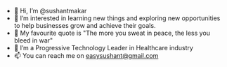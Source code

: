 - 👋 Hi, I’m @sushantmakar
- 👀 I’m interested in learning new things and exploring new opportunities to help businesses grow and achieve their goals.
- 🌱 My favourite quote is "The more you sweat in peace, the less you bleed in war"
- 💞️ I’m a Progressive Technology Leader in Healthcare industry
- 📫 You can reach me on easysushant@gmail.com

<!---
sushantmakar/sushantmakar is a ✨ special ✨ repository because its `README.md` (this file) appears on your GitHub profile.
You can click the Preview link to take a look at your changes.
--->
